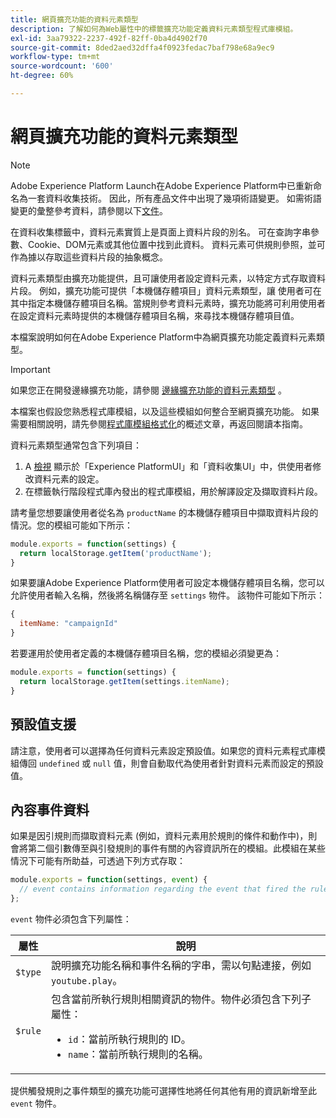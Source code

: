 ```yaml
---
title: 網頁擴充功能的資料元素類型
description: 了解如何為Web屬性中的標籤擴充功能定義資料元素類型程式庫模組。
exl-id: 3aa79322-2237-492f-82ff-0ba4d4902f70
source-git-commit: 8ded2aed32dffa4f0923fedac7baf798e68a9ec9
workflow-type: tm+mt
source-wordcount: '600'
ht-degree: 60%

---
```


# 網頁擴充功能的資料元素類型

>[!NOTE]
>
>Adobe Experience Platform Launch在Adobe Experience Platform中已重新命名為一套資料收集技術。 因此，所有產品文件中出現了幾項術語變更。 如需術語變更的彙整參考資料，請參閱以下[文件](../../term-updates.md)。

在資料收集標籤中，資料元素實質上是頁面上資料片段的別名。 可在查詢字串參數、Cookie、DOM元素或其他位置中找到此資料。 資料元素可供規則參照，並可作為據以存取這些資料片段的抽象概念。

資料元素類型由擴充功能提供，且可讓使用者設定資料元素，以特定方式存取資料片段。 例如，擴充功能可提供「本機儲存體項目」資料元素類型，讓 使用者可在其中指定本機儲存體項目名稱。當規則參考資料元素時，擴充功能將可利用使用者在設定資料元素時提供的本機儲存體項目名稱，來尋找本機儲存體項目值。

本檔案說明如何在Adobe Experience Platform中為網頁擴充功能定義資料元素類型。

>[!IMPORTANT]
>
>如果您正在開發邊緣擴充功能，請參閱 [邊緣擴充功能的資料元素類型](../edge/data-element-types.md) 。
>
>本檔案也假設您熟悉程式庫模組，以及這些模組如何整合至網頁擴充功能。 如果需要相關說明，請先參閱[程式庫模組格式化](./format.md)的概述文章，再返回閱讀本指南。

資料元素類型通常包含下列項目：

1. A [檢視](./views.md) 顯示於「Experience PlatformUI」和「資料收集UI」中，供使用者修改資料元素的設定。
2. 在標籤執行階段程式庫內發出的程式庫模組，用於解譯設定及擷取資料片段。

請考量您想要讓使用者從名為 `productName` 的本機儲存體項目中擷取資料片段的情況。您的模組可能如下所示：

```js
module.exports = function(settings) {
  return localStorage.getItem('productName');
}
```

如果要讓Adobe Experience Platform使用者可設定本機儲存體項目名稱，您可以允許使用者輸入名稱，然後將名稱儲存至 `settings` 物件。 該物件可能如下所示：

```js
{
  itemName: "campaignId"
}
```

若要運用於使用者定義的本機儲存體項目名稱，您的模組必須變更為：

```js
module.exports = function(settings) {
  return localStorage.getItem(settings.itemName);
}
```

## 預設值支援

請注意，使用者可以選擇為任何資料元素設定預設值。如果您的資料元素程式庫模組傳回 `undefined` 或 `null` 值，則會自動取代為使用者針對資料元素而設定的預設值。

## 內容事件資料

如果是因引規則而擷取資料元素 (例如，資料元素用於規則的條件和動作中)，則會將第二個引數傳至與引發規則的事件有關的內容資訊所在的模組。此模組在某些情況下可能有所助益，可透過下列方式存取：

```js
module.exports = function(settings, event) {
  // event contains information regarding the event that fired the rule
};
```

`event` 物件必須包含下列屬性：

| 屬性 | 說明 |
| --- | --- |
| `$type` | 說明擴充功能名稱和事件名稱的字串，需以句點連接，例如 `youtube.play`。 |
| `$rule` | 包含當前所執行規則相關資訊的物件。物件必須包含下列子屬性：<ul><li>`id`：當前所執行規則的 ID。</li><li>`name`：當前所執行規則的名稱。</li></ul> |

提供觸發規則之事件類型的擴充功能可選擇性地將任何其他有用的資訊新增至此 `event` 物件。
